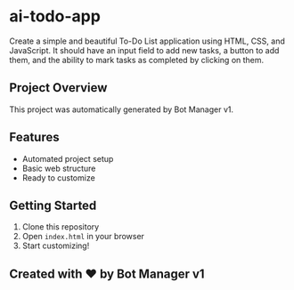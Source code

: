 # ai-todo-app

Create a simple and beautiful To-Do List application using HTML, CSS, and JavaScript. It should have an input field to add new tasks, a button to add them, and the ability to mark tasks as completed by clicking on them.

## Project Overview
This project was automatically generated by Bot Manager v1.

## Features
- Automated project setup
- Basic web structure
- Ready to customize

## Getting Started
1. Clone this repository
2. Open `index.html` in your browser
3. Start customizing!

## Created with ❤️ by Bot Manager v1
